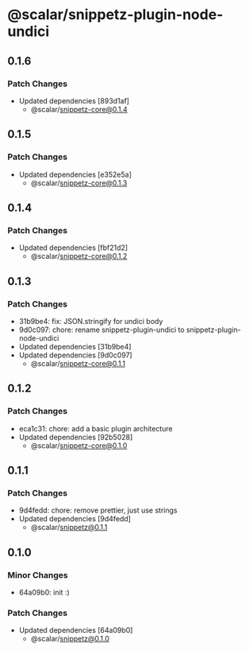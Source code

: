 # @scalar/snippetz-plugin-node-undici

## 0.1.6

### Patch Changes

- Updated dependencies [893d1af]
  - @scalar/snippetz-core@0.1.4

## 0.1.5

### Patch Changes

- Updated dependencies [e352e5a]
  - @scalar/snippetz-core@0.1.3

## 0.1.4

### Patch Changes

- Updated dependencies [fbf21d2]
  - @scalar/snippetz-core@0.1.2

## 0.1.3

### Patch Changes

- 31b9be4: fix: JSON.stringify for undici body
- 9d0c097: chore: rename snippetz-plugin-undici to snippetz-plugin-node-undici
- Updated dependencies [31b9be4]
- Updated dependencies [9d0c097]
  - @scalar/snippetz-core@0.1.1

## 0.1.2

### Patch Changes

- eca1c31: chore: add a basic plugin architecture
- Updated dependencies [92b5028]
  - @scalar/snippetz-core@0.1.0

## 0.1.1

### Patch Changes

- 9d4fedd: chore: remove prettier, just use strings
- Updated dependencies [9d4fedd]
  - @scalar/snippetz@0.1.1

## 0.1.0

### Minor Changes

- 64a09b0: init :)

### Patch Changes

- Updated dependencies [64a09b0]
  - @scalar/snippetz@0.1.0
